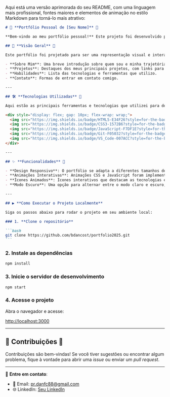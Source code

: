 Aqui está uma versão aprimorada do seu README, com uma linguagem mais profissional, fontes maiores e elementos de animação no estilo Markdown para torná-lo mais atrativo:

````markdown
# 🌟 **Portfólio Pessoal de [Seu Nome]** 🚀

**Bem-vindo ao meu portfólio pessoal!** Este projeto foi desenvolvido para exibir minhas habilidades, projetos e experiências de forma criativa e interativa. Aqui, você encontrará uma visão geral do meu trabalho, as tecnologias que domino e como entrar em contato comigo.

## 📜 **Visão Geral** 👀

Este portfólio foi projetado para ser uma representação visual e interativa do meu perfil profissional. Ele inclui:

- **Sobre Mim**: Uma breve introdução sobre quem sou e minha trajetória.
- **Projetos**: Destaques dos meus principais projetos, com links para repositórios ou demonstrações.
- **Habilidades**: Lista das tecnologias e ferramentas que utilizo.
- **Contato**: Formas de entrar em contato comigo.

---

## 🛠️ **Tecnologias Utilizadas** 🔧

Aqui estão as principais ferramentas e tecnologias que utilizei para desenvolver este portfólio:

<div style="display: flex; gap: 10px; flex-wrap: wrap;"> 
  <img src="https://img.shields.io/badge/HTML5-E34F26?style=for-the-badge&logo=html5&logoColor=white" alt="HTML5"> 
  <img src="https://img.shields.io/badge/CSS3-1572B6?style=for-the-badge&logo=css3&logoColor=white" alt="CSS3"> 
  <img src="https://img.shields.io/badge/JavaScript-F7DF1E?style=for-the-badge&logo=javascript&logoColor=black" alt="JavaScript"> 
  <img src="https://img.shields.io/badge/Git-F05032?style=for-the-badge&logo=git&logoColor=white" alt="Git"> 
  <img src="https://img.shields.io/badge/VS_Code-007ACC?style=for-the-badge&logo=visual-studio-code&logoColor=white" alt="VS Code"> 
</div>

---

## ✨ **Funcionalidades** 🚀

- **Design Responsivo**: O portfólio se adapta a diferentes tamanhos de tela, garantindo uma excelente experiência em dispositivos móveis e desktops.
- **Animações Interativas**: Animações CSS e JavaScript foram implementadas para uma experiência dinâmica e atraente.
- **Ícones Animados**: Ícones interativos que destacam as tecnologias e habilidades, melhorando a navegação.
- **Modo Escuro**: Uma opção para alternar entre o modo claro e escuro, proporcionando um visual mais confortável em diferentes ambientes.

---

## ▶️ **Como Executar o Projeto Localmente**

Siga os passos abaixo para rodar o projeto em seu ambiente local:

### 1. **Clone o repositório**

```bash
git clone https://github.com/bdancost/portfolio2025.git
```
````

### 2. **Instale as dependências**

```bash
npm install
```

### 3. **Inicie o servidor de desenvolvimento**

```bash
npm start
```

### 4. **Acesse o projeto**

Abra o navegador e acesse:

[http://localhost:3000](http://localhost:3000)

---

## 🤝 **Contribuições** 💬

Contribuições são bem-vindas! Se você tiver sugestões ou encontrar algum problema, fique à vontade para abrir uma _issue_ ou enviar um _pull request_.

---

🔗 **Entre em contato**:

- 📧 Email: [pr.danfc88@gmail.com](mailto:pr.danfc88@gmail.com)
- 🌐 LinkedIn: [Seu LinkedIn](https://www.linkedin.com/in/daniel-fernandes1988/)

```



```
